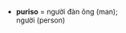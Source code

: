 

<div class="vocab-content" style="column-count:2;">
    <ul>
        <li><strong>puriso</strong> = người đàn ông (man); người (person)</li>
    </ul>
</div>